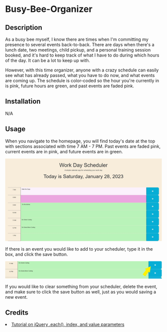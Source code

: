 # Busy-Bee-Organizer

## Description

As a busy bee myself, I know there are times when I'm committing my presence to several events back-to-back. There are days when there's a lunch date, two meetings, child pickup, and a personal training session booked, and it's hard to keep track of what I have to do during which hours of the day. It can be a lot to keep up with. 

However, with this time organizer, anyone with a crazy schedule can easily see what has already passed, what you have to do now, and what events are coming up. The schedule is color-coded so the hour you're currently in is pink, future hours are green, and past events are faded pink.

## Installation

N/A

## Usage

When you navigate to the homepage, you will find today's date at the top with sections associated with time 7 AM - 7 PM. Past events are faded pink, current events are in pink, and future events are in green.

![homepage](./assets/1.JPG)

If there is an event you would like to add to your scheduler, type it in the box, and click the save button. 

![save-button-location](./assets/2.png)

If you would like to clear something from your scheduler, delete the event, and make sure to click the save button as well, just as you would saving a new event.

## Credits

<li><a href="https://www.youtube.com/watch?v=NJIOu7O-I-8">Tutorial on jQuery .each(), index, and value parameters</a></li>

